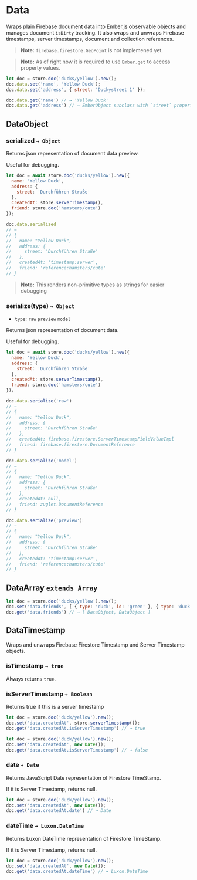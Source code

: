 # Data

Wraps plain Firebase document data into Ember.js observable objects and manages document `isDirty` tracking. It also wraps and unwraps Firebase timestamps, server timestamps, document and collection references.

> **Note:** `firebase.firestore.GeoPoint` is not implemened yet.

> **Note:** As of right now it is required to use `Ember.get` to access property values.

``` javascript
let doc = store.doc('ducks/yellow').new();
doc.data.set('name', 'Yellow Duck');
doc.data.set('address', { street: 'Duckystreet 1' });

doc.data.get('name') // → 'Yellow Duck'
doc.data.get('address') // → EmberObject subclass with `street` property
```

## DataObject

### serialized `→ Object`

Returns json representation of document data preview.

Useful for debugging.

``` javascript
let doc = await store.doc('ducks/yellow').new({
  name: 'Yellow Duck',
  address: {
    street: 'Durchführen Straße'
  },
  createdAt: store.serverTimestamp(),
  friend: store.doc('hamsters/cute')
});

doc.data.serialized
// →
// {
//   name: "Yellow Duck",
//   address: {
//     street: 'Durchführen Straße'
//   },
//   createdAt: 'timestamp:server',
//   friend: 'reference:hamsters/cute'
// }
```

> **Note:** This renders non-primitive types as strings for easier debugging

### serialize(type) `→ Object`

* `type`: `raw` `preview` `model`

Returns json representation of document data.

Useful for debugging.

``` javascript
let doc = await store.doc('ducks/yellow').new({
  name: 'Yellow Duck',
  address: {
    street: 'Durchführen Straße'
  },
  createdAt: store.serverTimestamp(),
  friend: store.doc('hamsters/cute')
});

doc.data.serialize('raw')
// →
// {
//   name: "Yellow Duck",
//   address: {
//     street: 'Durchführen Straße'
//   },
//   createdAt: firebase.firestore.ServerTimestampFieldValueImpl
//   friend: firebase.firestore.DocumentReference
// }

doc.data.serialize('model')
// →
// {
//   name: "Yellow Duck",
//   address: {
//     street: 'Durchführen Straße'
//   },
//   createdAt: null,
//   friend: zuglet.DocumentReference
// }

doc.data.serialize('preview')
// →
// {
//   name: "Yellow Duck",
//   address: {
//     street: 'Durchführen Straße'
//   },
//   createdAt: 'timestamp:server',
//   friend: 'reference:hamsters/cute'
// }
```

## DataArray `extends Array`

``` javascript
let doc = store.doc('ducks/yellow').new();
doc.set('data.friends', [ { type: 'duck', id: 'green' }, { type: 'duck', id: 'red' } ]);
doc.get('data.friends') // → [ DataObject, DataObject ]
```

## DataTimestamp

Wraps and unwraps Firebase Firestore Timestamp and Server Timestamp objects.

### isTimestamp `→ true`

Always returns `true`.

### isServerTimestamp `→ Boolean`

Returns true if this is a server timestamp

``` javascript
let doc = store.doc('duck/yellow').new();
doc.set('data.createdAt', store.serverTimestamp());
doc.get('data.createdAt.isServerTimestamp') // → true
```

``` javascript
let doc = store.doc('duck/yellow').new();
doc.set('data.createdAt', new Date());
doc.get('data.createdAt.isServerTimestamp') // → false
```

### date `→ Date`

Returns JavaScript Date representation of Firestore TimeStamp.

If it is Server Timestamp, returns null.

``` javascript
let doc = store.doc('duck/yellow').new();
doc.set('data.createdAt', new Date());
doc.get('data.createdAt.date') // → Date
```

### dateTime `→ Luxon.DateTime`

Returns Luxon DateTime representation of Firestore TimeStamp.

If it is Server Timestamp, returns null.

``` javascript
let doc = store.doc('duck/yellow').new();
doc.set('data.createdAt', new Date());
doc.get('data.createdAt.dateTime') // → Luxon.DateTime
```
